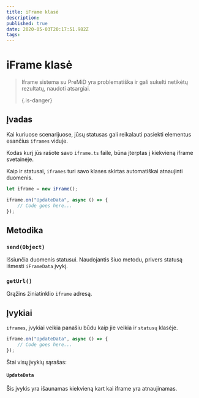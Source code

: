 ```yaml
---
title: iFrame klasė
description:
published: true
date: 2020-05-03T20:17:51.982Z
tags:
---
```


# iFrame klasė
> Iframe sistema su PreMiD yra problematiška ir gali sukelti netikėtų rezultatų, naudoti atsargiai. 
> 
> {.is-danger}

## Įvadas

Kai kuriuose scenarijuose, jūsų statusas gali reikalauti pasiekti elementus esančius `iframes` viduje.

Kodas kurį jūs rašote savo `iframe.ts` faile, būna įterptas į kiekvieną iframe svetainėje.

Kaip ir statusai, `iframes` turi savo klases skirtas automatiškai atnaujinti duomenis.

```typescript
let iframe = new iFrame();

iframe.on("UpdateData", async () => {
    // Code goes here...
});
```

## Metodika

### `send(Object)`
Išsiunčia duomenis statusui. Naudojantis šiuo metodu, privers statusą išmesti `iFrameData` įvykį.

### `getUrl()`
Grąžins žiniatinklio `iframe` adresą.

## Įvykiai
`iframes`, įvykiai veikia panašiu būdu kaip jie veikia ir `statusų` klasėje.

```typescript
iframe.on("UpdateData", async () => {
    // Code goes here...
});
```

Štai visų įvykių sąrašas:

#### `UpdateData`

Šis įvykis yra išaunamas kiekvieną kart kai iframe yra atnaujinamas.